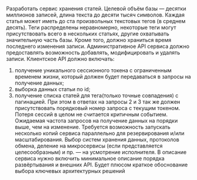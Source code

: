 Разработать сервис хранения статей.
Целевой объём базы — десятки миллионов записей, длина текста до десяти тысяч символов. Каждая статья может иметь до ста произвольных текстовых тегов (в среднем десять).
Теги распределены неравномерно, некоторые теги могут присутствовать всего в нескольких статьях, другие охватывать значительную часть базы.
Кроме того, должно храниться время последнего изменения записи.
Административное API сервиса должно предоставлять возможность добавлять, модифицировать и удалять записи.
Клиентское API должно включать:
1. получение уникального сессионного токена с ограниченным временем жизни, который должен будет передаваться в запросы на получение данных;
2. выборка данных статьи по id;
3. получение списка статей для тега(только точные совпадения) с пагинацией.
   При этом в ответах на запросы 2 и 3 так же должен присутствовать порядковый номер запроса с текущим токеном. Потеря сессий в целом не считается критичным событием.
   Ожидаемая частота запросов на получение данных на порядки выше, чем на изменение.
   Требуется возможность запускать несколько копий сервиса параллельно для резервирования и/или масштабирования.
   Выбор систем хранения данных, протоколов обмена, деление на микросервисы (если представляется целесообразным) и пр. — на усмотрение исполнителя.
   В описание сервиса нужно включить минимальное описание порядка развёртывания и внешних API. Будет плюсом краткое обоснование выбора ключевых архитектурных решений
